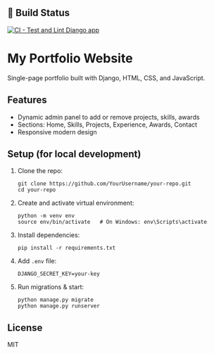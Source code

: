## 🚀 Build Status
[![CI - Test and Lint Django app](https://github.com/rushikesh012/my-portfolio/actions/workflows/test.yml/badge.svg)](https://github.com/rushikesh012/my-portfolio/actions/workflows/test.yml)
# My Portfolio Website 

Single-page portfolio built with Django, HTML, CSS, and JavaScript.

## Features
- Dynamic admin panel to add or remove projects, skills, awards
- Sections: Home, Skills, Projects, Experience, Awards, Contact
- Responsive modern design

## Setup (for local development)

1. Clone the repo:
   ```
   git clone https://github.com/YourUsername/your-repo.git
   cd your-repo
   ```
2. Create and activate virtual environment:
   ```
   python -m venv env
   source env/bin/activate   # On Windows: env\Scripts\activate
   ```
3. Install dependencies:
   ```
   pip install -r requirements.txt
   ```
4. Add `.env` file:
   ```
   DJANGO_SECRET_KEY=your-key
   ```
5. Run migrations & start:
   ```
   python manage.py migrate
   python manage.py runserver
   ```

## License
MIT

